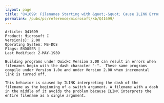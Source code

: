 ```yaml
---
layout: page
title: "Q41699: Filenames Starting with &quot;-&quot; Cause ILINK Errors"
permalink: /pubs/pc/reference/microsoft/kb/Q41699/
---
```


	Article: Q41699
	Product: Microsoft C
	Version(s): 2.00
	Operating System: MS-DOS
	Flags: ENDUSER |
	Last Modified: 2-MAY-1989
	
	Building programs under QuickC Version 2.00 can result in errors when
	filenames begin with the dash character "-".  These same programs
	compile under Version 1.0x and under Version 2.00 when incremental
	link is turned off.
	
	This behavior is caused by ILINK interpreting the dash of the
	filename as the beginning of a switch argument. A filename with a dash
	in the middle of it avoids the problem because ILINK interprets the
	entire filename as a single argument.
